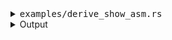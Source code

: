 <details><summary><tt>examples/derive_show_asm.rs</tt></summary>

```no_run
//! Parsing snippet from cargo-show-asm
//! Derive + typed fallback + external both with and without name

use bpaf::{construct, long, Bpaf, Parser, ShellComp};
use std::{convert::Infallible, path::PathBuf};

#[derive(Clone, Debug, Bpaf)]
#[bpaf(options("asm"))] // derives cargo helper for cargo-asm
#[allow(clippy::struct_excessive_bools)]
pub struct Options {
    #[bpaf(external(parse_manifest_path))]
    pub manifest_path: PathBuf,
    /// Custom target directory for generated artifacts
    #[bpaf(argument("DIR"))]
    pub target_dir: Option<PathBuf>,
    /// Package to use if ambigous
    #[bpaf(long, short, argument("SPEC"))]
    pub package: Option<String>,
    #[bpaf(external, optional)]
    pub focus: Option<Focus>,
    /// Produce a build plan instead of actually building
    pub dry: bool,
    /// Requires Cargo.lock and cache are up to date
    pub frozen: bool,
    /// Requires Cargo.lock is up to date
    pub locked: bool,
    /// Run without accessing the network
    pub offline: bool,
    #[bpaf(external)]
    pub format: Format,
    #[bpaf(external, fallback(Syntax::Intel))]
    pub syntax: Syntax,
    #[bpaf(external)]
    pub selected_function: SelectedFunction,
}

#[derive(Debug, Clone, Bpaf)]
/// Item to pick from the output
pub struct SelectedFunction {
    /// Complete or partial function name to filter
    #[bpaf(positional("FUNCTION"))]
    pub function: Option<String>,
    /// Select nth item from a filtered list
    #[bpaf(positional("INDEX"), fallback(0))]
    pub nth: usize,
}

fn parse_manifest_path() -> impl Parser<PathBuf> {
    long("manifest-path")
        .help("Path to Cargo.toml")
        .argument::<PathBuf>("PATH")
        .complete_shell(ShellComp::File {
            mask: Some("*.toml"),
        })
        .parse(|p| {
            // cargo-metadata wants to see
            if p.is_absolute() {
                Ok(p)
            } else {
                std::env::current_dir()
                    .map(|d| d.join(p))
                    .and_then(|full_path| full_path.canonicalize())
            }
        })
        .fallback_with(|| std::env::current_dir().map(|x| x.join("Cargo.toml")))
}

#[derive(Debug, Clone, Bpaf)]
/// How to render output
pub struct Format {
    /// Print interleaved Rust code
    pub rust: bool,

    #[bpaf(external(color_detection))]
    pub color: bool,

    /// include full demangled name instead of just prefix
    pub full_name: bool,
}

#[derive(Debug, Clone, Bpaf)]
/// Pick output type
///
/// included help
///
///
/// Extended help
pub enum Syntax {
    /// Generate assembly using Intel style
    Intel,
    /// Generate assembly using AT&T style
    Att,
}

fn color_detection() -> impl Parser<bool> {
    let yes = long("color")
        .help("Enable color highlighting")
        .req_flag(true);
    let no = long("no-color")
        .help("Disable color highlighting")
        .req_flag(false);
    construct!([yes, no]).fallback_with::<_, Infallible>(|| {
        // we can call for supports-color crate here
        Ok(true)
    })
}

fn comp_examples(prefix: &String) -> Vec<(String, Option<String>)> {
    // in the actual app we can ask cargo-metadata for this info
    let examples = ["derive_show_asm", "coreutils", "comonad"];
    examples
        .iter()
        .filter_map(|e| {
            if e.starts_with(prefix) {
                Some((e.to_string(), None))
            } else {
                None
            }
        })
        .collect()
}

#[derive(Debug, Clone, Bpaf)]
/// Select artifact to use for analysis
///
/// Only one is valid
pub enum Focus {
    /// Show results from library code
    Lib,

    Test(
        /// Show results from a test
        #[bpaf(long("test"), argument("TEST"))]
        String,
    ),

    Bench(
        /// Show results from a benchmark
        #[bpaf(long("bench"), argument("BENCH"))]
        String,
    ),

    Example(
        /// Show results from an example
        #[bpaf(long("example"), argument("EXAMPLE"), complete(comp_examples))]
        String,
    ),

    Bin(
        /// Show results from a binary
        #[bpaf(long("bin"), argument("BIN"))]
        String,
    ),
}

fn main() {
    println!("{:#?}", options().run());
}

```

</details>

<details><summary>Output</summary>

Example defines this parser


<div class='bpaf-doc'>
$ app --help<br>
<p><b>Usage</b>: <tt><b>app</b></tt> [<tt><b>--manifest-path</b></tt>=<tt><i>PATH</i></tt>] [<tt><b>--target-dir</b></tt>=<tt><i>DIR</i></tt>] [<tt><b>-p</b></tt>=<tt><i>SPEC</i></tt>] [<tt><b>--lib</b></tt> | <tt><b>--test</b></tt>=<tt><i>TEST</i></tt> | <tt><b>--bench</b></tt>=<tt><i>BENCH</i></tt> | <tt><b>--example</b></tt>=<tt><i>EXAMPLE</i></tt> | <tt><b>--bin</b></tt>=<tt><i>BIN</i></tt>] [<tt><b>--dry</b></tt>] [<tt><b>--frozen</b></tt>] [<tt><b>--locked</b></tt>] [<tt><b>--offline</b></tt>] [<tt><b>--rust</b></tt>] [<tt><b>--color</b></tt> | <tt><b>--no-color</b></tt>] [<tt><b>--full-name</b></tt>] [<tt><b>--intel</b></tt> | <tt><b>--att</b></tt>] [<tt><i>FUNCTION</i></tt>] [<tt><i>INDEX</i></tt>]</p><p><div>
<b>Select artifact to use for analysis</b><div style='padding-left: 0.5em'> Only one is valid</div></div><dl><dt><tt><b>    --lib</b></tt></dt>
<dd>Show results from library code</dd>
<dt><tt><b>    --test</b></tt>=<tt><i>TEST</i></tt></dt>
<dd>Show results from a test</dd>
<dt><tt><b>    --bench</b></tt>=<tt><i>BENCH</i></tt></dt>
<dd>Show results from a benchmark</dd>
<dt><tt><b>    --example</b></tt>=<tt><i>EXAMPLE</i></tt></dt>
<dd>Show results from an example</dd>
<dt><tt><b>    --bin</b></tt>=<tt><i>BIN</i></tt></dt>
<dd>Show results from a binary</dd>
</dl>
</p><p><div>
<b>How to render output</b></div><dl><dt><tt><b>    --rust</b></tt></dt>
<dd>Print interleaved Rust code</dd>
<dt><tt><b>    --color</b></tt></dt>
<dd>Enable color highlighting</dd>
<dt><tt><b>    --no-color</b></tt></dt>
<dd>Disable color highlighting</dd>
<dt><tt><b>    --full-name</b></tt></dt>
<dd>include full demangled name instead of just prefix</dd>
</dl>
</p><p><div>
<b>Pick output type</b><div style='padding-left: 0.5em'> included help</div></div><dl><dt><tt><b>    --intel</b></tt></dt>
<dd>Generate assembly using Intel style</dd>
<dt><tt><b>    --att</b></tt></dt>
<dd>Generate assembly using AT&T style</dd>
</dl>
</p><p><div>
<b>Item to pick from the output</b></div><dl><dt><tt><i>FUNCTION</i></tt></dt>
<dd>Complete or partial function name to filter</dd>
<dt><tt><i>INDEX</i></tt></dt>
<dd>Select nth item from a filtered list</dd>
</dl>
</p><p><div>
<b>Available options:</b></div><dl><dt><tt><b>    --manifest-path</b></tt>=<tt><i>PATH</i></tt></dt>
<dd>Path to Cargo.toml</dd>
<dt><tt><b>    --target-dir</b></tt>=<tt><i>DIR</i></tt></dt>
<dd>Custom target directory for generated artifacts</dd>
<dt><tt><b>-p</b></tt>, <tt><b>--package</b></tt>=<tt><i>SPEC</i></tt></dt>
<dd>Package to use if ambigous</dd>
<dt><tt><b>    --dry</b></tt></dt>
<dd>Produce a build plan instead of actually building</dd>
<dt><tt><b>    --frozen</b></tt></dt>
<dd>Requires Cargo.lock and cache are up to date</dd>
<dt><tt><b>    --locked</b></tt></dt>
<dd>Requires Cargo.lock is up to date</dd>
<dt><tt><b>    --offline</b></tt></dt>
<dd>Run without accessing the network</dd>
<dt><tt><b>-h</b></tt>, <tt><b>--help</b></tt></dt>
<dd>Prints help information</dd>
</dl>
</p>
<style>
div.bpaf-doc {
    padding: 14px;
    background-color:var(--code-block-background-color);
    font-family: "Source Code Pro", monospace;
    margin-bottom: 0.75em;
}
div.bpaf-doc dt { margin-left: 1em; }
div.bpaf-doc dd { margin-left: 3em; }
div.bpaf-doc dl { margin-top: 0; padding-left: 1em; }
div.bpaf-doc  { padding-left: 1em; }
</style>
</div>


By default completion system lists all possible cases


<pre>
% derive_show_asm \t
% derive_show_asm
--manifest-path=PATH     -- Path to Cargo.toml
--target-dir=DIR         -- Custom target directory for generated artifacts
--package=SPEC           -- Package to use if ambigous
--dry                    -- Produce a build plan instead of actually building
--frozen                 -- Requires Cargo.lock and cache are up to date
--locked                 -- Requires Cargo.lock is up to date
--offline                -- Run without accessing the network
Select artifact to use for analysis
--lib                    -- Show results from library code
--test=TEST              -- Show results from a test
--bench=BENCH            -- Show results from a benchmark
--example=EXAMPLE        -- Show results from an example
--bin=BIN                -- Show results from a binary
How to render output
--rust                   -- Print interleaved Rust code
--color                  -- Enable color highlighting
--no-color               -- Disable color highlighting
--full-name              -- include full demangled name instead of just prefix
Pick output type
--intel                  -- Generate assembly using Intel style
--att                    -- Generate assembly using AT&T style
Item to pick from the output
FUNCTION: Complete or partial function name to filter
</pre>


But when user tries to complete example name - it only lists examples produced by
`comp_examples` function


<pre>
% derive_show_asm --example \t
% derive_show_asm --example
Select artifact to use for analysis
EXAMPLE: Show results from an example
derive_show_asm
coreutils
comonad
</pre>


And completes the full name when user gives enough information


<pre>
% derive_show_asm --example cor\t
% derive_show_asm --example coreutils
</pre>

</details>